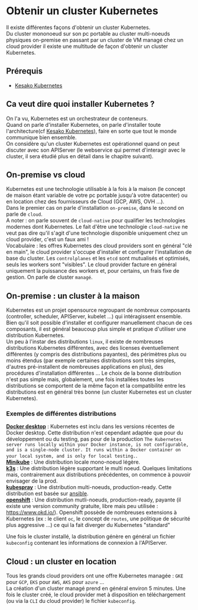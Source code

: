# Obtenir un cluster Kubernetes

Il existe différentes façons d'obtenir un cluster Kubernetes.  
Du cluster mononoeud sur son pc portable au cluster multi-noeuds physiques on-premise en passant par un cluster de VM managé chez un cloud provider il existe une multitude de façon d'obtenir un cluster Kubernetes.

## Prérequis

- [Kesako Kubernetes](../kesako/)

## Ca veut dire quoi installer Kubernetes ?

On l'a vu, Kubernetes est un orchestrateur de conteneurs.  
Quand on parle d'installer Kubernetes, on parle d'installer toute l'architecture(cf [Kesako Kubernetes](../kesako/)), faire en sorte que tout le monde communique bien ensemble.  
On considère qu'un cluster Kubernetes est opérationnel quand on peut discuter avec son APIServer (le webservice qui permet d'interagir avec le cluster, il sera étudié plus en détail dans le chapitre suivant).

## On-premise vs cloud

Kubernetes est une technologie utilisable à la fois à la maison (le concept de maison étant variable de votre pc portable jusqu'à votre datacenter) ou en location chez des fournisseurs de Cloud (GCP, AWS, OVH ...).  
Dans le premier cas on parle d'installation `on-premise`, dans le second on parle de `cloud`.  
A noter : on parle souvent de `cloud-native` pour qualifier les technologies modernes dont Kubernetes. Le fait d'être une technologie `cloud-native` ne veut pas dire qu'il s'agit d'une technologie disponible uniquement chez un cloud provider, c'est un faux ami !  
Vocabulaire : les offres Kubernetes des cloud providers sont en général "clé en main", le cloud provider s'occupe d'installer et configurer l'installation de base du cluster. Les `controlplanes` et les `etcd` sont mutualisés et optimisés, seuls les workers sont "visibles". Le cloud provider facture en général uniquement la puissance des workers et, pour certains, un frais fixe de gestion. On parle de cluster `managé`.

## On-premise : un cluster à la maison

Kubernetes est un projet opensource regroupant de nombreux composants (controller, scheduler, APIServer, kubelet ...) qui intéragissent ensemble. Bien qu'il soit possible d'installer et configurer manuellement chacun de ces composants, il est général beaucoup plus simple et pratique d'utiliser une distribution Kubernetes.  
Un peu à l'instar des distributions `linux`, il existe de nombreuses distributions Kubernetes différentes, avec des licenses éventuellement différentes (y compris des distributions payantes), des périmètres plus ou moins étendus (par exemple certaines distributions sont très simples, d'autres pré-installent de nombreuses applications en plus), des procédures d'installation différentes ... Le choix de la bonne distribution n'est pas simple mais, globalement, une fois installées toutes les distributions se comportent de la même façon et la compatibilité entre les distributions est en général très bonne (un cluster Kubernetes est un cluster Kubernetes).

### Exemples de différentes distributions

**[Docker desktop](https://docs.docker.com/desktop/kubernetes/)** : Kubernetes est inclu dans les versions récentes de Docker desktop. Cette distribution n'est cependant adaptée que pour du développement ou du testing, pas pour de la production `The Kubernetes server runs locally within your Docker instance, is not configurable, and is a single-node cluster. It runs within a Docker container on your local system, and is only for local testing.`.  
**[Minikube](https://minikube.sigs.k8s.io/docs/start/)** : Une distribution locale mono-noeud légère.  
**[k3s](https://k3s.io/)** : Une distribution légère supportant le multi noeud. Quelques limitations mais, contrairement aux distributions précédentes, on commence à pouvoir envisager de la prod.    
**[kubespray](https://github.com/kubernetes-sigs/kubespray)** : Une distribution multi-noeuds, production-ready. Cette distribution est basée sur [ansible](https://www.ansible.com/).  
**[openshift](https://www.redhat.com/en/technologies/cloud-computing/openshift)** : Une distribution mutli-noeuds, production-ready, payante (il existe une version community gratuite, libre mais peu utilisée : https://www.okd.io/). Openshift possède de nombreuses extensions à Kubernetes (ex : le client `oc`, le concept de `routes`, une politique de sécurité plus aggressive ...) ce qui la fait diverger du Kubernetes "standard"

Une fois le cluster installé, la distribution génère en général un fichier `kubeconfig` contenant les informations de connexion à l'APIServer.

## Cloud : un cluster en location

Tous les grands cloud providers ont une offre Kubernetes managée : `GKE` pour `GCP`, `EKS` pour `AWS`, `AKS` pour `azure` ...  
La création d'un cluster managé prend en général environ 5 minutes. Une fois le cluster créé, le cloud provider met à disposition en téléchargement (ou via la `CLI` du cloud provider) le fichier `kubeconfig`.  